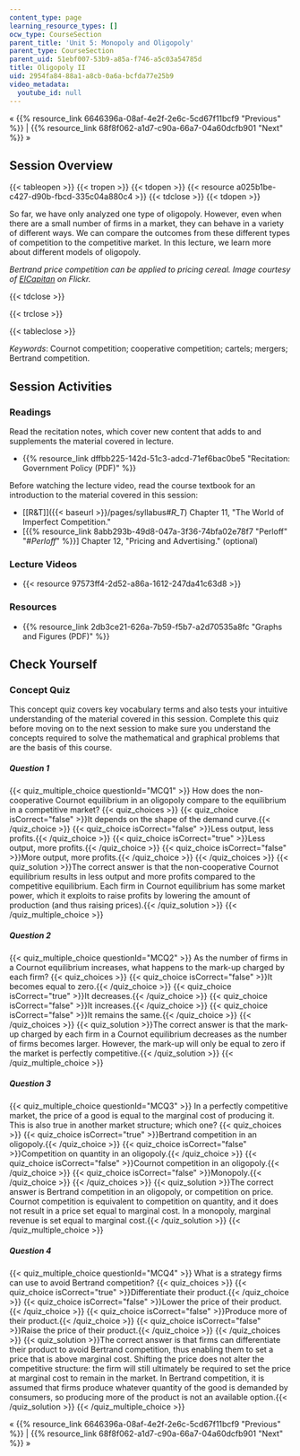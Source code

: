 ```yaml
---
content_type: page
learning_resource_types: []
ocw_type: CourseSection
parent_title: 'Unit 5: Monopoly and Oligopoly'
parent_type: CourseSection
parent_uid: 51ebf007-53b9-a85a-f746-a5c03a54785d
title: Oligopoly II
uid: 2954fa84-88a1-a8cb-0a6a-bcfda77e25b9
video_metadata:
  youtube_id: null
---
```


« {{% resource_link 6646396a-08af-4e2f-2e6c-5cd67f11bcf9 "Previous" %}} | {{% resource_link 68f8f062-a1d7-c90a-66a7-04a60dcfb901 "Next" %}} »

Session Overview
----------------

{{< tableopen >}}
{{< tropen >}}
{{< tdopen >}}
{{< resource a025b1be-c427-d90b-fbcd-335c04a880c4 >}}
{{< tdclose >}}
{{< tdopen >}}


So far, we have only analyzed one type of oligopoly. However, even when there are a small number of firms in a market, they can behave in a variety of different ways. We can compare the outcomes from these different types of competition to the competitive market. In this lecture, we learn more about different models of oligopoly.

_Bertrand price competition can be applied to pricing cereal. Image courtesy of [ElCapitan](http://www.flickr.com/photos/elcapitan/2388687600/in/photostream/) on Flickr._


{{< tdclose >}}

{{< trclose >}}

{{< tableclose >}}

_Keywords_: Cournot competition; cooperative competition; cartels; mergers; Bertrand competition.

Session Activities
------------------

### Readings

Read the recitation notes, which cover new content that adds to and supplements the material covered in lecture.

*   {{% resource_link dffbb225-142d-51c3-adcd-71ef6bac0be5 "Recitation: Government Policy (PDF)" %}}

Before watching the lecture video, read the course textbook for an introduction to the material covered in this session:

*   [\[R&T\]]({{< baseurl >}}/pages/syllabus#_R_T_) Chapter 11, "The World of Imperfect Competition."
*   \[{{% resource_link 8abb293b-49d8-047a-3f36-74bfa02e78f7 "Perloff" "#_Perloff_" %}}\] Chapter 12, "Pricing and Advertising." (optional)

### Lecture Videos

*   {{< resource 97573ff4-2d52-a86a-1612-247da41c63d8 >}}

### Resources

*   {{% resource_link 2db3ce21-626a-7b59-f5b7-a2d70535a8fc "Graphs and Figures (PDF)" %}}

Check Yourself
--------------

### Concept Quiz

This concept quiz covers key vocabulary terms and also tests your intuitive understanding of the material covered in this session. Complete this quiz before moving on to the next session to make sure you understand the concepts required to solve the mathematical and graphical problems that are the basis of this course.

##### Question 1
 {{< quiz_multiple_choice questionId="MCQ1" >}} How does the non-cooperative Cournot equilibrium in an oligopoly compare to the equilibrium in a competitive market? {{< quiz_choices >}} {{< quiz_choice isCorrect="false" >}}It depends on the shape of the demand curve.{{< /quiz_choice >}} {{< quiz_choice isCorrect="false" >}}Less output, less profits.{{< /quiz_choice >}} {{< quiz_choice isCorrect="true" >}}Less output, more profits.{{< /quiz_choice >}} {{< quiz_choice isCorrect="false" >}}More output, more profits.{{< /quiz_choice >}} {{< /quiz_choices >}} {{< quiz_solution >}}The correct answer is that the non-cooperative Cournot equilibrium results in less output and more profits compared to the competitive equilibrium. Each firm in Cournot equilibrium has some market power, which it exploits to raise profits by lowering the amount of production (and thus raising prices).{{< /quiz_solution >}} {{< /quiz_multiple_choice >}}
##### Question 2
 {{< quiz_multiple_choice questionId="MCQ2" >}} As the number of firms in a Cournot equilibrium increases, what happens to the mark-up charged by each firm? {{< quiz_choices >}} {{< quiz_choice isCorrect="false" >}}It becomes equal to zero.{{< /quiz_choice >}} {{< quiz_choice isCorrect="true" >}}It decreases.{{< /quiz_choice >}} {{< quiz_choice isCorrect="false" >}}It increases.{{< /quiz_choice >}} {{< quiz_choice isCorrect="false" >}}It remains the same.{{< /quiz_choice >}} {{< /quiz_choices >}} {{< quiz_solution >}}The correct answer is that the mark-up charged by each firm in a Cournot equilibrium decreases as the number of firms becomes larger. However, the mark-up will only be equal to zero if the market is perfectly competitive.{{< /quiz_solution >}} {{< /quiz_multiple_choice >}}
##### Question 3
 {{< quiz_multiple_choice questionId="MCQ3" >}} In a perfectly competitive market, the price of a good is equal to the marginal cost of producing it. This is also true in another market structure; which one? {{< quiz_choices >}} {{< quiz_choice isCorrect="true" >}}Bertrand competition in an oligopoly.{{< /quiz_choice >}} {{< quiz_choice isCorrect="false" >}}Competition on quantity in an oligopoly.{{< /quiz_choice >}} {{< quiz_choice isCorrect="false" >}}Cournot competition in an oligopoly.{{< /quiz_choice >}} {{< quiz_choice isCorrect="false" >}}Monopoly.{{< /quiz_choice >}} {{< /quiz_choices >}} {{< quiz_solution >}}The correct answer is Bertrand competition in an oligopoly, or competition on price. Cournot competition is equivalent to competition on quantity, and it does not result in a price set equal to marginal cost. In a monopoly, marginal revenue is set equal to marginal cost.{{< /quiz_solution >}} {{< /quiz_multiple_choice >}}
##### Question 4
 {{< quiz_multiple_choice questionId="MCQ4" >}} What is a strategy firms can use to avoid Bertrand competition? {{< quiz_choices >}} {{< quiz_choice isCorrect="true" >}}Differentiate their product.{{< /quiz_choice >}} {{< quiz_choice isCorrect="false" >}}Lower the price of their product.{{< /quiz_choice >}} {{< quiz_choice isCorrect="false" >}}Produce more of their product.{{< /quiz_choice >}} {{< quiz_choice isCorrect="false" >}}Raise the price of their product.{{< /quiz_choice >}} {{< /quiz_choices >}} {{< quiz_solution >}}The correct answer is that firms can differentiate their product to avoid Bertrand competition, thus enabling them to set a price that is above marginal cost. Shifting the price does not alter the competitive structure: the firm will still ultimately be required to set the price at marginal cost to remain in the market. In Bertrand competition, it is assumed that firms produce whatever quantity of the good is demanded by consumers, so producing more of the product is not an available option.{{< /quiz_solution >}} {{< /quiz_multiple_choice >}}

« {{% resource_link 6646396a-08af-4e2f-2e6c-5cd67f11bcf9 "Previous" %}} | {{% resource_link 68f8f062-a1d7-c90a-66a7-04a60dcfb901 "Next" %}} »